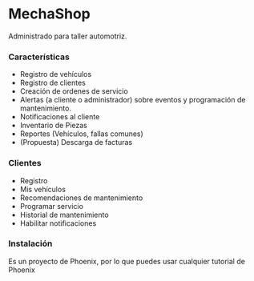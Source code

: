 # MechaShop


Administrado para taller automotriz.


### Características

- Registro de vehículos
- Registro de clientes
- Creación de ordenes de servicio
- Alertas (a cliente o administrador) sobre eventos y programación de mantenimiento.
- Notificaciones al cliente
- Inventario de Piezas
- Reportes (Vehículos, fallas comunes)
- (Propuesta) Descarga de facturas

### Clientes

- Registro
- Mis vehículos
- Recomendaciones de mantenimiento
- Programar servicio
- Historial de mantenimiento
- Habilitar notificaciones


### Instalación

Es un proyecto de Phoenix, por lo que puedes usar cualquier tutorial de Phoenix